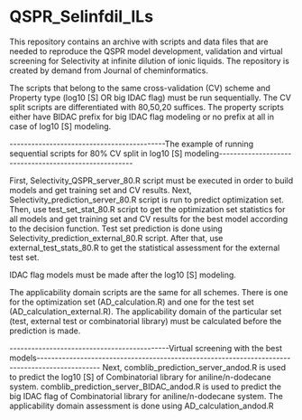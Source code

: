 # QSPR_Selinfdil_ILs
This repository contains an archive with scripts and data files that are needed to reproduce the QSPR model development, validation and virtual screening for Selectivity at infinite dilution of ionic liquids. The repository is created by demand from Journal of cheminformatics.

The scripts that belong to the same cross-validation (CV) scheme and Property type (log10 [S] OR big IDAC flag) must be run sequentially.
The CV split scripts are differentiated with 80,50,20 suffices.
The property scripts either have BIDAC prefix for big IDAC flag modeling or no prefix at all in case of log10 [S] modeling.

-------------------------------------------The example of running sequential scripts for 80% CV split in log10 [S] modeling------------------------------------------------------

First, Selectivity_QSPR_server_80.R script must be executed in order to build models and get training set and CV results.
Next, Selectivity_prediction_server_80.R script is run to predict optimization set. Then, use test_set_stat_80.R script to get the optimization set statistics for all models and get training set and CV results for the best model according to the decision function. Test set prediction is done using Selectivity_prediction_external_80.R script.
After that, use external_test_stats_80.R to get the statistical assessment for the external test set. 

IDAC flag models must be made after the log10 [S] modeling.

The applicability domain scripts are the same for all schemes. There is one for the optimization set (AD_calculation.R) and one for the test set (AD_calculation_external.R).
The applicability domain of the particular set (test, external test or combinatorial library) must be calculated before the  prediction is made.

--------------------------------------------Virtual screening with the best models-----------------------------------------------------------------------------------------------
Next, comblib_prediction_server_andod.R is used to predict the log10 [S] of Combinatorial library for aniline/n-dodecane system.
comblib_prediction_server_BIDAC_andod.R is used to predict the big IDAC flag of Combinatorial library for aniline/n-dodecane system.
The applicability domain assessment is done using AD_calculation_andod.R
